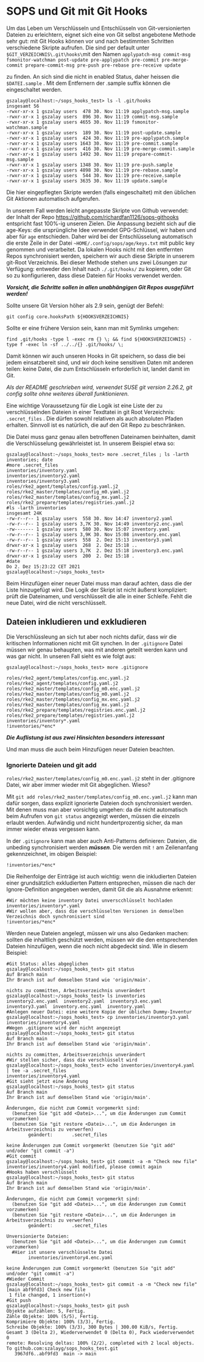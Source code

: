 # SOPS und Git mit Git Hooks



Um das Leben um Verschlüsseln und Entschlüsseln von Git-versionierten Dateien zu erleichtern, eignet sich eine von Git selbst angebotene Methode sehr gut: mit Git Hooks können vor und nach bestimmten Schritten verschiedene Skripte aufrufen. Die sind per default unter `$GIT_VERZEICHNIS\.git\hooks\`mit den Namen `applypatch-msg commit-msg fsmonitor-watchman post-update pre-applypatch pre-commit pre-merge-commit prepare-commit-msg pre-push pre-rebase pre-receive update `

zu finden. An sich sind die nicht in enabled Status, daher heissen die `$DATEI.sample` . Mit dem Entfernern der .sample suffix können die eingeschaltet werden.

```shell
gszalay@localhost:~/sops_hooks_test> ls -l .git/hooks
insgesamt 56
-rwxr-xr-x 1 gszalay users  478 30. Nov 11:19 applypatch-msg.sample
-rwxr-xr-x 1 gszalay users  896 30. Nov 11:19 commit-msg.sample
-rwxr-xr-x 1 gszalay users 4655 30. Nov 11:19 fsmonitor-watchman.sample
-rwxr-xr-x 1 gszalay users  189 30. Nov 11:19 post-update.sample
-rwxr-xr-x 1 gszalay users  424 30. Nov 11:19 pre-applypatch.sample
-rwxr-xr-x 1 gszalay users 1643 30. Nov 11:19 pre-commit.sample
-rwxr-xr-x 1 gszalay users  416 30. Nov 11:19 pre-merge-commit.sample
-rwxr-xr-x 1 gszalay users 1492 30. Nov 11:19 prepare-commit-msg.sample
-rwxr-xr-x 1 gszalay users 1348 30. Nov 11:19 pre-push.sample
-rwxr-xr-x 1 gszalay users 4898 30. Nov 11:19 pre-rebase.sample
-rwxr-xr-x 1 gszalay users  544 30. Nov 11:19 pre-receive.sample
-rwxr-xr-x 1 gszalay users 3635 30. Nov 11:19 update.sample
```

Die hier eingepflegten Skripte werden (falls eingeschaltet) mit den üblichen Git Aktionen automatisch aufgerufen.

In unserem Fall werden leicht angepasste Skripte von Github verwendet: der Inhalt der Repo https://github.com/richardfan1126/sops-githooks entspricht fast 100%-ig unseren Zielen. Die Anpassung bezieht sich auf die age-Keys: die ursprüngliche Idee verwendet GPG-Schlüssel, wir haben und aber für `age` entschieden. Daher wird bei der Entschlüsselung automatisch die erste Zeile in der Datei `~HOME/.config/sops/age/keys.txt` mit public key genommen und verarbeitet. Da lokalen Hooks nicht mit den entfernten Repos synchronisiert werden, speichern wir auch diese Skripte in unserem git-Root Verzeichnis. Bei dieser Methode stehen uns zwei Lösungen zur Verfügung: entweder den Inhalt nach `./.git/hooks/` zu kopieren, oder Git so zu konfigurieren, dass diese Dateien für Hooks verwendet werden. 

***Vorsicht, die Schritte sollen in allen unabhängigen Git Repos ausgeführt werden!***

Sollte unsere Git Version höher als 2.9 sein, genügt der Befehl:

```shell
git config core.hooksPath ${HOOKSVERZEICHNIS}
```

Sollte er eine frühere Version sein, kann man mit Symlinks umgehen: 

```shell
find .git/hooks -type l -exec rm {} \; && find ${HOOKSVERZEICHNIS} -type f -exec ln -sf ../../{} .git/hooks/ \;
```

Damit können wir auch unseren Hooks in Git speichern, so dass die bei jedem einsatzbereit sind, und wir doch keine sensitiven Daten mit anderen teilen: keine Datei, die zum Entschlüsseln erforderlich ist, landet damit im Git.

*Als der README geschrieben wird, verwendet SUSE git version 2.26.2, git config sollte ohne weiteres überall funktionieren.*

Eine wichtige Voraussetzung für die Logik ist eine Liste der zu verschlüsselnden Dateien in einer Texdtatei in git Root Verzeichnis: `.secret_files` . Die dürfen sowohl relativen als auch absoluten Pfaden erhalten. Sinnvoll ist es natürlich, die auf den Git Repo zu beschränken. 

Die Datei muss ganz genau allen betroffenen Dateinamen beinhalten, damit die Verschlüsselung gewährleistet ist. In unserem Beispiel etwa so:

```shell
gszalay@localhost:~/sops_hooks_test> more .secret_files ; ls -larth inventories; date
#more .secret_files
inventories/inventory.yaml
inventories/inventory2.yaml
inventories/inventory3.yaml
roles/rke2_agent/templates/config.yaml.j2
roles/rke2_master/templates/config_m0.yaml.j2
roles/rke2_master/templates/config_mx.yaml.j2
roles/rke2_prepare/templates/registries.yaml.j2
#ls -larth inventories
insgesamt 24K
-rw-r--r-- 1 gszalay users  558 30. Nov 14:47 inventory2.yaml
-rw-r--r-- 1 gszalay users 3,7K 30. Nov 14:49 inventory2.enc.yaml
-rw------- 1 gszalay users  580 30. Nov 15:07 inventory.yaml
-rw-r--r-- 1 gszalay users 3,9K 30. Nov 15:08 inventory.enc.yaml
-rw-r--r-- 1 gszalay users  558  2. Dez 15:13 inventory3.yaml
drwxr-xr-x 1 gszalay users  268  2. Dez 15:18 ..
-rw-r--r-- 1 gszalay users 3,7K  2. Dez 15:18 inventory3.enc.yaml
drwxr-xr-x 1 gszalay users  200  2. Dez 15:18 .
#date
Do 2. Dez 15:23:22 CET 2021
gszalay@localhost:~/sops_hooks_test> 
```

Beim Hinzufügen einer neuer Datei muss man darauf achten, dass die der Liste hinzugefügt wird. Die Logik der Skript ist nicht äußerst kompliziert: prüft die Dateinamen, und verschlüsselt die alle in einer Schleife. Fehlt die neue Datei, wird die nicht verschlüsselt.



## Dateien inkludieren und exkludieren

Die Verschlüssleung an sich tut aber noch nichts dafür, dass wir die kritischen Informationen nicht mit Git synchen. In der `.gitignore` Datei müssen wir genau behaupten, was mit anderen geteilt werden kann und was gar nicht. In unseren Fall sieht es wie folgt aus:



```shell
gszalay@localhost:~/sops_hooks_test> more .gitignore 

roles/rke2_agent/templates/config.enc.yaml.j2
roles/rke2_agent/templates/config.yaml.j2
roles/rke2_master/templates/config_m0.enc.yaml.j2
roles/rke2_master/templates/config_m0.yaml.j2
roles/rke2_master/templates/config_mx.enc.yaml.j2
roles/rke2_master/templates/config_mx.yaml.j2
roles/rke2_prepare/templates/registries.enc.yaml.j2
roles/rke2_prepare/templates/registries.yaml.j2
inventories/inventory*.yaml
!inventories/*enc*
```



***Die Auflistung ist aus zwei Hinsichten besonders interessant***

Und man muss die auch beim Hinzufügen neuer Dateien beachten. 

### Ignorierte Dateien und git add

`roles/rke2_master/templates/config_m0.enc.yaml.j2` steht in der .gitignore Datei, wir aber immer wieder mit Git abgeglichen. Wieso?

Mit `git add roles/rke2_master/templates/config_m0.enc.yaml.j2` kann man dafür sorgen, dass explizit ignorierte Dateien doch synchronisiert werden. Mit denen muss man aber vorsichtig umgehen: da die nicht automatisch beim Aufrufen von `git status` angezeigt werden, müssen die einzeln erlaubt werden. Aufwändig und nicht hundertprozentig sicher, da man immer wieder etwas vergessen kann.

In der `.gitignore` kann man aber auch Anti-Patterns definieren: Dateien, die unbeding synchronisiert werden ***müssen***.  Die werden mit `!` am Zeilenanfang gekennzeichnet, im obigen Beispiel:

```shell
!inventories/*enc*
```

Die Reihenfolge der Einträge ist auch wichtig: wenn die inkludierten Dateien einer grundsätzlich exkludierten Pattern entsprechen, müssen die nach der Ignore-Definition angegeben werden, damit Git die als Ausnahme erkennt:



```shell
#Wir möchten keine inventory Datei unverscchlüsselt hochladen
inventories/inventory*.yaml
#Wir wollen aber, dass die verschlüsselten Versionen in demselben Verzeichnis doch synchronisiert sind
!inventories/*enc*
```

Werden neue Dateien angelegt, müssen wir uns also Gedanken machen: sollten die inhaltlich geschützt werden, müssen wir die den entsprechenden Dateien hinzufügen, wenn die noch nicht abgedeckt sind. Wie in diesem Beispiel:

```shell
#Git Status: alles abgeglichen
gszalay@localhost:~/sops_hooks_test> git status
Auf Branch main
Ihr Branch ist auf demselben Stand wie 'origin/main'.

nichts zu committen, Arbeitsverzeichnis unverändert
gszalay@localhost:~/sops_hooks_test> ls inventories
inventory2.enc.yaml  inventory2.yaml  inventory3.enc.yaml  inventory3.yaml  inventory.enc.yaml  inventory.yaml
#Anlegen neuer Datei: eine weitere Kopie der üblichen Dummy-Inventur
gszalay@localhost:~/sops_hooks_test> cp inventories/inventory3.yaml inventories/inventory4.yaml
#Wegen .gitignore wird der nicht angezeigt
gszalay@localhost:~/sops_hooks_test> git status
Auf Branch main
Ihr Branch ist auf demselben Stand wie 'origin/main'.

nichts zu committen, Arbeitsverzeichnis unverändert
#Wir stellen sicher, dass die verschlüsselt wird
gszalay@localhost:~/sops_hooks_test> echo inventories/inventory4.yaml | tee -a .secret_files 
inventories/inventory4.yaml
#Git sieht jetzt eine Änderung
gszalay@localhost:~/sops_hooks_test> git status
Auf Branch main
Ihr Branch ist auf demselben Stand wie 'origin/main'.

Änderungen, die nicht zum Commit vorgemerkt sind:
  (benutzen Sie "git add <Datei>...", um die Änderungen zum Commit vorzumerken)
  (benutzen Sie "git restore <Datei>...", um die Änderungen im Arbeitsverzeichnis zu verwerfen)
        geändert:       .secret_files

keine Änderungen zum Commit vorgemerkt (benutzen Sie "git add" und/oder "git commit -a")
#Git commit
gszalay@localhost:~/sops_hooks_test> git commit -a -m "Check new file"
inventories/inventory4.yaml modified, please commit again
#Hooks haben verschlüsselt
gszalay@localhost:~/sops_hooks_test> git status
Auf Branch main
Ihr Branch ist auf demselben Stand wie 'origin/main'.

Änderungen, die nicht zum Commit vorgemerkt sind:
  (benutzen Sie "git add <Datei>...", um die Änderungen zum Commit vorzumerken)
  (benutzen Sie "git restore <Datei>...", um die Änderungen im Arbeitsverzeichnis zu verwerfen)
        geändert:       .secret_files

Unversionierte Dateien:
  (benutzen Sie "git add <Datei>...", um die Änderungen zum Commit vorzumerken)
  #Hier ist unsere verschlüsselte Datei
        inventories/inventory4.enc.yaml

keine Änderungen zum Commit vorgemerkt (benutzen Sie "git add" und/oder "git commit -a")
#Wieder Commit
gszalay@localhost:~/sops_hooks_test> git commit -a -m "Check new file"
[main abf9fd3] Check new file
 1 file changed, 1 insertion(+)
#Git push
gszalay@localhost:~/sops_hooks_test> git push
Objekte aufzählen: 5, Fertig.
Zähle Objekte: 100% (5/5), Fertig.
Komprimiere Objekte: 100% (3/3), Fertig.
Schreibe Objekte: 100% (3/3), 300 Bytes | 300.00 KiB/s, Fertig.
Gesamt 3 (Delta 2), Wiederverwendet 0 (Delta 0), Pack wiederverwendet 0
remote: Resolving deltas: 100% (2/2), completed with 2 local objects.
To github.com:szalayg/sops_hooks_test.git
   3967df6..abf9fd3  main -> main

```

